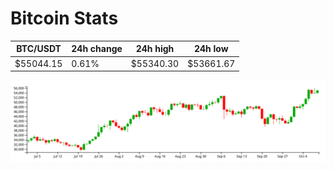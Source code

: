 # Bitcoin Stats

BTC/USDT|24h change|24h high|24h low|
|---|---|---|---|
|$55044.15|0.61%|$55340.30|$53661.67|

<img src="./chart.svg">
